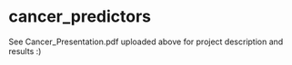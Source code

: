 # cancer_predictors

See Cancer_Presentation.pdf uploaded above for project description and results :)        

